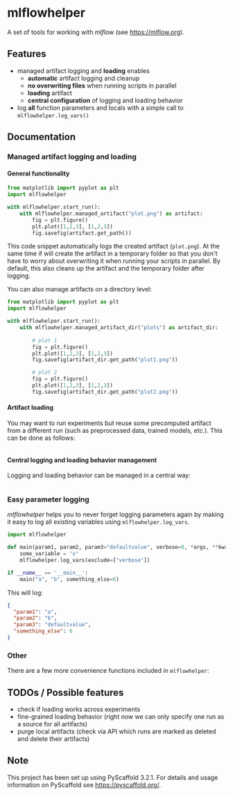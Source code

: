 # mlflowhelper


A set of tools for working with *mlflow* (see https://mlflow.org).

## Features

* managed artifact logging and **loading** enables
    * **automatic** artifact logging and cleanup
    * **no overwriting files** when running scripts in parallel 
    * **loading** artifact 
    * **central configuration** of logging and loading behavior
* log **all** function parameters and locals with a simple call to `mlflowhelper.log_vars()`


## Documentation

### Managed artifact logging and loading

#### General functionality

```python
from matplotlib import pyplot as plt
import mlflowhelper

with mlflowhelper.start_run():
    with mlflowhelper.managed_artifact("plot.png") as artifact:
        fig = plt.figure()
        plt.plot([1,2,3], [1,2,3])
        fig.savefig(artifact.get_path())
```
This code snippet automatically logs the created artifact (`plot.png`).
At the same time if will create the artifact in a temporary folder so that you don't have to worry about 
overwriting it when running your scripts in parallel. 
By default, this also cleans up the artifact and the temporary folder after logging.

You can also manage artifacts on a directory level:
```python
from matplotlib import pyplot as plt
import mlflowhelper

with mlflowhelper.start_run():
    with mlflowhelper.managed_artifact_dir("plots") as artifact_dir:
    
        # plot 1
        fig = plt.figure()
        plt.plot([1,2,3], [1,2,3])
        fig.savefig(artifact_dir.get_path("plot1.png"))

        # plot 2
        fig = plt.figure()
        plt.plot([1,2,3], [1,2,3])
        fig.savefig(artifact_dir.get_path("plot2.png"))
```

#### Artifact loading
You may want to run experiments but reuse some precomputed artifact from a different run (such 
as preprocessed data, trained models, etc.). This can be done as follows:
```python

```


#### Central logging and loading behavior management

Logging and loading behavior can be managed in a central way:
```python

``` 


### Easy parameter logging

*mlflowhelper* helps you to never forget logging parameters again by making it easy to log all existing variables
using `mlflowhelper.log_vars`.

```python
import mlflowhelper

def main(param1, param2, param3="defaultvalue", verbose=0, *args, **kwargs):
    some_variable = "x"
    mlflowhelper.log_vars(exclude=["verbose"])

if __name__ == '__main__':
    main("a", "b", something_else=6)
```
This will log:
```json
{
  "param1": "a",
  "param2": "b",
  "param3": "defaultvalue",
  "something_else": 6
}
```


### Other
There are a few more convenience functions included in `mlflowhelper`:



## TODOs / Possible features
* check if loading works across experiments
* fine-grained loading behavior (right now we can only specify one run as a source for all artifacts)
* purge local artifacts (check via API which runs are marked as deleted and delete their artifacts)


## Note
This project has been set up using PyScaffold 3.2.1. For details and usage
information on PyScaffold see https://pyscaffold.org/.
